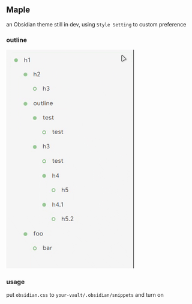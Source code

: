 ## Maple

an Obsidian theme still in dev, using `Style Setting` to custom preference

### outline

![](./img/%E5%A4%A7%E7%BA%B2.gif)

### usage

put `obsidian.css` to `your-vault/.obsidian/snippets` and turn on

